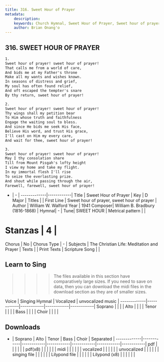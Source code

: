 ```yaml
---
title: 316. Sweet Hour of Prayer
metadata:
    description: 
    keywords: Church Hymnal, Sweet Hour of Prayer, Sweet hour of prayer, sweet hour of prayer, 
    author: Brian Onang'o
---
```



## 316. SWEET HOUR OF PRAYER

```txt
1.
Sweet hour of prayer! sweet hour of prayer! 
That calls me from a world of care, 
And bids me at my Father's throne
Make all my wants and wishes known. 
In seasons of distress and grief, 
My soul has often found relief, 
And oft escaped the tempter's snare
By thy return, sweet hour of prayer! 

2.
Sweet hour of prayer! sweet hour of prayer! 
Thy wings shall my petition bear 
To Him whose truth and faithfulness 
Engage the waiting soul to bless. 
And since He bids me seek His face, 
Believe His word, and trust His grace, 
I'll cast on Him my every care,
And wait for thee, sweet hour of prayer! 

3.
Sweet hour of prayer! sweet hour of prayer! 
May I thy consolation share
Till from Mount Pisgah's lofty height
I view my home and take my flight.
In my immortal flesh I'll rise
To seize the everlasting prize.
And shout while passing through the air,
Farewell, farewell, sweet hour of prayer! 
```

- |   -  |
-------------|------------|
Title | Sweet Hour of Prayer |
Key | D Major |
Titles |  |
First Line | Sweet hour of prayer, sweet hour of prayer |
Author | William W. Walford
Year | 1941
Composer| William B. Bradbury (1816-1868) |
Hymnal|  - |
Tune| SWEET HOUR |
Metrical pattern | |
# Stanzas | 4 |
Chorus | No |
Chorus Type | - |
Subjects | The Christian Life: Meditation and Prayer |
Texts |  |
Print Texts | 
Scripture Song |  |
  
## Learn to Sing

>>>> The files available in this section have comparatively large sizes. If you need to save on data, then you can download the midi files in the download section as they are of smaller sizes.

Voice |  Singing Hymnal | Vocalized | unvocalized music |
-------------|------------|------------|------------|------------|
Soprano | | | |
Alto | | | |
Tenor | | | |
Bass | | | |
Choir | | | |

## Downloads

- |  Soprano | Alto | Tenor | Bass | Choir | Separated |
-------------|------------|------------|------------|------------|------------|------------|
pdf | | | | | |
pdf(x8) | | | | | |
midi | | | | | |
vocalized | | | | | |
unvocalized | | | | | |
singing file | | | | | |
Lilypond file | | | | | |
Lilypond (x8) | | | | | |
  